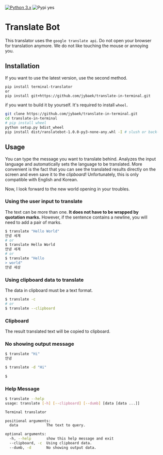 [![Python 3.x](https://img.shields.io/badge/python-3.x-green.svg)](https://www.python.org/downloads/release/python-360/)
![Pypi yes](https://img.shields.io/pypi/wheel/yes.svg?colorB=green&style=flat)

# Translate Bot
This translator uses the `google translate api`. 
Do not open your browser for translation anymore. We do not like touching the mouse or annoying you.

## Installation
If you want to use the latest version, use the second method.
```bash
pip install terminal-translator
or
pip install git+https://github.com/jybaek/translate-in-terminal.git
```

if you want to build it by yourself. It's required to install `wheel`.
```bash
git clone https://github.com/jybaek/translate-in-terminal.git
cd translate-in-terminal
# pip install wheel
python setup.py bdist_wheel
pip install dist/ranslatebot-1.0.0-py3-none-any.whl -I # slush or back-slush
```

## Usage
You can type the message you want to translate behind. Analyzes the input language and automatically sets the language to be translated.
More convenient is the fact that you can see the translated results directly on the screen and even save it to the _clipboard_!
Unfortunately, this is only compatible with English and Korean.

Now, I look forward to the new world opening in your troubles.

### Using the user input to translate
The text can be more than one. **It does not have to be wrapped by quotation marks.** 
However, if the sentence contains a newline, you will need to add a pair of marks.
```bash
$ translate "Hello World"
안녕 세계
# or
$ translate Hello World
안녕 세계
# or
$ translate "Hello
> world"
안녕 세상
```

### Using clipboard data to translate
The data in clipboard must be a text format.
```bash
$ translate -c
# or
$ translate --clipboard
```

### Clipboard
The result translated text will be copied to clipboard.

### No showing output message
```bash
$ translate "Hi"
안녕

$ translate -d "Hi" 
 
$
```

### Help Message
```bash
$ translate --help
usage: translate [-h] [--clipboard] [--dumb] [data [data ...]]

Terminal translator

positional arguments:
  data             The text to query.

optional arguments:
  -h, --help       show this help message and exit
  --clipboard, -c  Using clipboard data.
  --dumb, -d       No showing output data.
```
